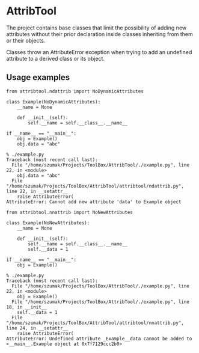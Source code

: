 # AttribTool

The project contains base classes that limit the possibility of adding new attributes without their prior declaration inside classes inheriting from them or their objects.

Classes throw an AttributeError exception when trying to add an undefined attribute to a derived class or its object.

## Usage examples

```
from attribtool.ndattrib import NoDynamicAttributes

class Example(NoDynamicAttributes):
    __name = None

    def __init__(self):
        self.__name = self.__class__.__name__

if __name__ == "__main__":
    obj = Example()
    obj.data = "abc"
```
```
% ./example.py
Traceback (most recent call last):
  File "/home/szumak/Projects/ToolBox/AttribTool/./example.py", line 22, in <module>
    obj.data = "abc"
  File "/home/szumak/Projects/ToolBox/AttribTool/attribtool/ndattrib.py", line 22, in __setattr__
    raise AttributeError(
AttributeError: Cannot add new attribute 'data' to Example object
```

```
from attribtool.nnattrib import NoNewAttributes

class Example(NoNewAttributes):
    __name = None

    def __init__(self):
        self.__name = self.__class__.__name__
        self.__data = 1

if __name__ == "__main__":
    obj = Example()
```
```
% ./example.py
Traceback (most recent call last):
  File "/home/szumak/Projects/ToolBox/AttribTool/./example.py", line 22, in <module>
    obj = Example()
  File "/home/szumak/Projects/ToolBox/AttribTool/./example.py", line 18, in __init__
    self.__data = 1
  File "/home/szumak/Projects/ToolBox/AttribTool/attribtool/nnattrib.py", line 24, in __setattr__
    raise AttributeError(
AttributeError: Undefined attribute _Example__data cannot be added to <__main__.Example object at 0x7f7129ccc2b0>
```
